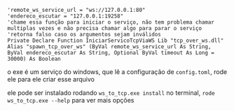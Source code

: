 ```basic
'remote_ws_service_url = "ws://127.0.0.1:80"
'endereco_escutar = "127.0.0.1:19258"
'chame essa função para iniciar o serviço, não tem problema chamar multiplas vezes e não precisa chamar algo para parar o serviço
'retorna falso caso os argumentos sejam inválidos
Private Declare Function IniciarServicoTcpViaWS Lib "tcp_over_ws.dll" Alias "spawn_tcp_over_ws" (ByVal remote_ws_service_url As String, ByVal endereco_escutar As String, Optional ByVal timeout As Long = 30000) As Boolean
```

o exe é um serviço do windows, que lê a configuração de `config.toml`, rode ele para ele criar esse arquivo

ele pode ser instalado rodando `ws_to_tcp.exe install` no terminal, `rode ws_to_tcp.exe --help` para ver mais opções
